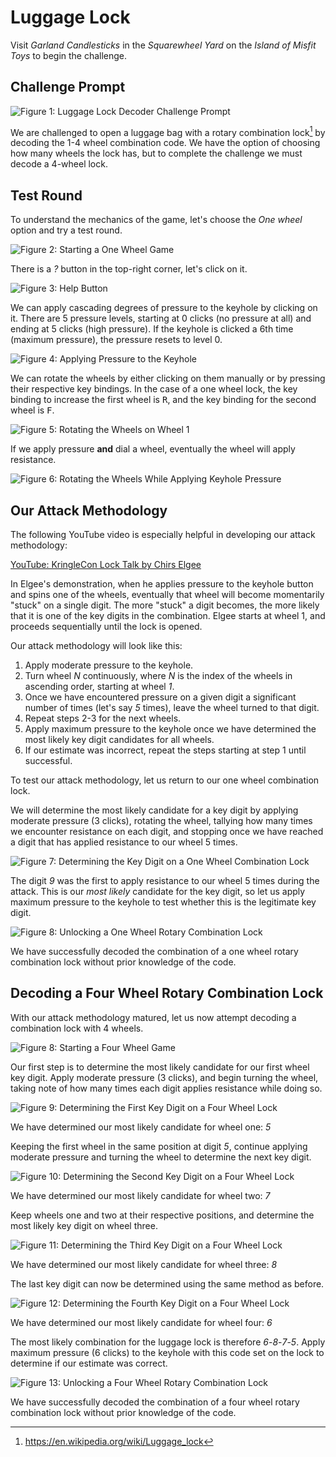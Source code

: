 # Luggage Lock

Visit *Garland Candlesticks* in the *Squarewheel Yard* on the *Island of Misfit Toys* to begin the challenge.

## Challenge Prompt

![Figure 1: Luggage Lock Decoder Challenge Prompt](/img/luggage-prompt.png)

We are challenged to open a luggage bag with a rotary combination lock[^1] by decoding the 1-4 wheel combination code. We have the option of choosing how many wheels the lock has, but to complete the challenge we must decode a 4-wheel lock. 

## Test Round

To understand the mechanics of the game, let's choose the *One wheel* option and try a test round.

![Figure 2: Starting a One Wheel Game](/img/luggage-challenge-1.png)

There is a *?* button in the top-right corner, let's click on it.

![Figure 3: Help Button](/img/luggage-help.png)

We can apply cascading degrees of pressure to the keyhole by clicking on it. There are 5 pressure levels, starting at 0 clicks (no pressure at all) and ending at 5 clicks (high pressure). If the keyhole is clicked a 6th time (maximum pressure), the pressure resets to level 0.

![Figure 4: Applying Pressure to the Keyhole](/gif/luggage-keyhole.gif)

We can rotate the wheels by either clicking on them manually or by pressing their respective key bindings. In the case of a one wheel lock, the key binding to increase the first wheel is <kbd>R</kbd>, and the key binding for the second wheel is <kbd>F</kbd>.

![Figure 5: Rotating the Wheels on Wheel 1](/gif/luggage-dialing.gif)

If we apply pressure **and** dial a wheel, eventually the wheel will apply resistance.

![Figure 6: Rotating the Wheels While Applying Keyhole Pressure](/gif/luggage-resistance.gif)

## Our Attack Methodology

The following YouTube video is especially helpful in developing our attack methodology:

[YouTube: KringleCon Lock Talk by Chirs Elgee](https://www.youtube.com/watch?v=ycM1hBSEyog)

In Elgee's demonstration, when he applies pressure to the keyhole button and spins one of the wheels, eventually that wheel will become momentarily "stuck" on a single digit. The more "stuck" a digit becomes, the more likely that it is one of the key digits in the combination. Elgee starts at wheel 1, and proceeds sequentially until the lock is opened.

Our attack methodology will look like this:
1. Apply moderate pressure to the keyhole.
2. Turn wheel *N* continuously, where *N* is the index of the wheels in ascending order, starting at wheel *1*.
3. Once we have encountered pressure on a given digit a significant number of times (let's say *5* times), leave the wheel turned to that digit.
4. Repeat steps 2-3 for the next wheels.
5. Apply maximum pressure to the keyhole once we have determined the most likely key digit candidates for all wheels.
6. If our estimate was incorrect, repeat the steps starting at step 1 until successful.

To test our attack methodology, let us return to our one wheel combination lock. 

We will determine the most likely candidate for a key digit by applying moderate pressure (3 clicks), rotating the wheel, tallying how many times we encounter resistance on each digit, and stopping once we have reached a digit that has applied resistance to our wheel 5 times.

![Figure 7: Determining the Key Digit on a One Wheel Combination Lock](/gif/luggage-test-dialing.gif)

The digit *9* was the first to apply resistance to our wheel 5 times during the attack. This is our *most likely* candidate for the key digit, so let us apply maximum pressure to the keyhole to test whether this is the legitimate key digit.

![Figure 8: Unlocking a One Wheel Rotary Combination Lock](/gif/luggage-test-success.gif)

We have successfully decoded the combination of a one wheel rotary combination lock without prior knowledge of the code.

## Decoding a Four Wheel Rotary Combination Lock

With our attack methodology matured, let us now attempt decoding a combination lock with 4 wheels.

![Figure 8: Starting a Four Wheel Game](/img/luggage-challenge-2.png)

Our first step is to determine the most likely candidate for our first wheel key digit. Apply moderate pressure (3 clicks), and begin turning the wheel, taking note of how many times each digit applies resistance while doing so.

![Figure 9: Determining the First Key Digit on a Four Wheel Lock](/gif/luggage-game-lock1.gif)

We have determined our most likely candidate for wheel one: *5*

Keeping the first wheel in the same position at digit *5*, continue applying moderate pressure and turning the wheel to determine the next key digit.

![Figure 10: Determining the Second Key Digit on a Four Wheel Lock](/gif/luggage-game-lock2.gif)

We have determined our most likely candidate for wheel two: *7*

Keep wheels one and two at their respective positions, and determine the most likely key digit on wheel three.

![Figure 11: Determining the Third Key Digit on a Four Wheel Lock](/gif/luggage-game-lock3.gif)

We have determined our most likely candidate for wheel three: *8*

The last key digit can now be determined using the same method as before.

![Figure 12: Determining the Fourth Key Digit on a Four Wheel Lock](/gif/luggage-game-lock4.gif)

We have determined our most likely candidate for wheel four: *6*

The most likely combination for the luggage lock is therefore *6*-*8*-*7*-*5*. Apply maximum pressure (6 clicks) to the keyhole with this code set on the lock to determine if our estimate was correct.

![Figure 13: Unlocking a Four Wheel Rotary Combination Lock](/gif/luggage-game-success.gif)

We have successfully decoded the combination of a four wheel rotary combination lock without prior knowledge of the code.

[^1]: https://en.wikipedia.org/wiki/Luggage_lock

